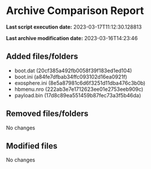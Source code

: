 # Archive Comparison Report

**Last script execution date:** 2023-03-17T11:12:30.128813

**Last archive modification date:** 2023-03-16T14:23:46

## Added files/folders

  - boot.dat (20cf385a492fb0058f39f183ed1ed104)
  - boot.ini (a84fe7dfbab34ffc093102d16ea0921f)
  - exosphere.ini (8e5a87981c6d6f3251d11dba476c3b0b)
  - hbmenu.nro (222ab3e7e1712623ee01e2753eeb909c)
  - payload.bin (17d8c89ea551459b87fec73a3f5b46da)

## Removed files/folders

No changes

## Modified files

No changes

